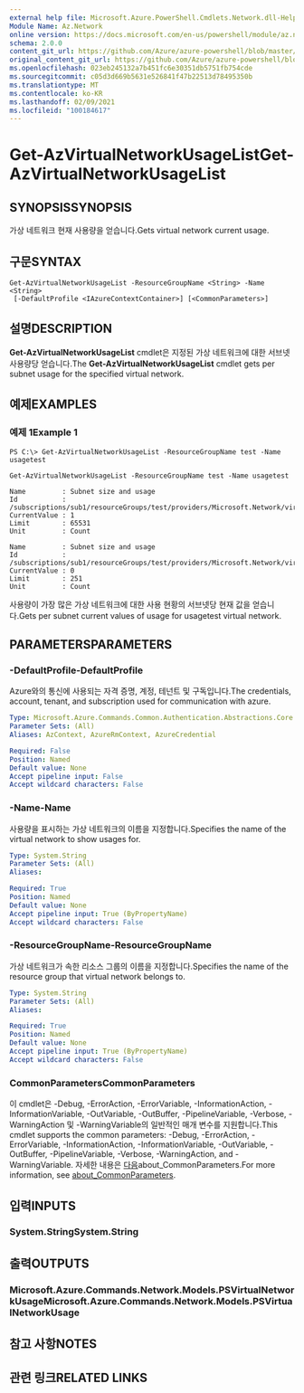 ```yaml
---
external help file: Microsoft.Azure.PowerShell.Cmdlets.Network.dll-Help.xml
Module Name: Az.Network
online version: https://docs.microsoft.com/en-us/powershell/module/az.network/get-azvirtualnetworkusagelist
schema: 2.0.0
content_git_url: https://github.com/Azure/azure-powershell/blob/master/src/Network/Network/help/Get-AzVirtualNetworkUsageList.md
original_content_git_url: https://github.com/Azure/azure-powershell/blob/master/src/Network/Network/help/Get-AzVirtualNetworkUsageList.md
ms.openlocfilehash: 023eb245132a7b451fc6e30351db5751fb754cde
ms.sourcegitcommit: c05d3d669b5631e526841f47b22513d78495350b
ms.translationtype: MT
ms.contentlocale: ko-KR
ms.lasthandoff: 02/09/2021
ms.locfileid: "100184617"
---
```

# <span data-ttu-id="78c48-101">Get-AzVirtualNetworkUsageList</span><span class="sxs-lookup"><span data-stu-id="78c48-101">Get-AzVirtualNetworkUsageList</span></span>

## <span data-ttu-id="78c48-102">SYNOPSIS</span><span class="sxs-lookup"><span data-stu-id="78c48-102">SYNOPSIS</span></span>
<span data-ttu-id="78c48-103">가상 네트워크 현재 사용량을 얻습니다.</span><span class="sxs-lookup"><span data-stu-id="78c48-103">Gets virtual network current usage.</span></span>

## <span data-ttu-id="78c48-104">구문</span><span class="sxs-lookup"><span data-stu-id="78c48-104">SYNTAX</span></span>

```
Get-AzVirtualNetworkUsageList -ResourceGroupName <String> -Name <String>
 [-DefaultProfile <IAzureContextContainer>] [<CommonParameters>]
```

## <span data-ttu-id="78c48-105">설명</span><span class="sxs-lookup"><span data-stu-id="78c48-105">DESCRIPTION</span></span>
<span data-ttu-id="78c48-106">**Get-AzVirtualNetworkUsageList** cmdlet은 지정된 가상 네트워크에 대한 서브넷 사용량당 얻습니다.</span><span class="sxs-lookup"><span data-stu-id="78c48-106">The **Get-AzVirtualNetworkUsageList** cmdlet gets per subnet usage for the specified virtual network.</span></span>

## <span data-ttu-id="78c48-107">예제</span><span class="sxs-lookup"><span data-stu-id="78c48-107">EXAMPLES</span></span>

### <span data-ttu-id="78c48-108">예제 1</span><span class="sxs-lookup"><span data-stu-id="78c48-108">Example 1</span></span>
```
PS C:\> Get-AzVirtualNetworkUsageList -ResourceGroupName test -Name usagetest

Get-AzVirtualNetworkUsageList -ResourceGroupName test -Name usagetest

Name         : Subnet size and usage
Id           : /subscriptions/sub1/resourceGroups/test/providers/Microsoft.Network/virtualNetworks/usagetest/subnets/subnet
CurrentValue : 1
Limit        : 65531
Unit         : Count

Name         : Subnet size and usage
Id           : /subscriptions/sub1/resourceGroups/test/providers/Microsoft.Network/virtualNetworks/usagetest/subnets/subnet11
CurrentValue : 0
Limit        : 251
Unit         : Count
```

<span data-ttu-id="78c48-109">사용량이 가장 많은 가상 네트워크에 대한 사용 현황의 서브넷당 현재 값을 얻습니다.</span><span class="sxs-lookup"><span data-stu-id="78c48-109">Gets per subnet current values of usage for usagetest virtual network.</span></span>

## <span data-ttu-id="78c48-110">PARAMETERS</span><span class="sxs-lookup"><span data-stu-id="78c48-110">PARAMETERS</span></span>

### <span data-ttu-id="78c48-111">-DefaultProfile</span><span class="sxs-lookup"><span data-stu-id="78c48-111">-DefaultProfile</span></span>
<span data-ttu-id="78c48-112">Azure와의 통신에 사용되는 자격 증명, 계정, 테넌트 및 구독입니다.</span><span class="sxs-lookup"><span data-stu-id="78c48-112">The credentials, account, tenant, and subscription used for communication with azure.</span></span>

```yaml
Type: Microsoft.Azure.Commands.Common.Authentication.Abstractions.Core.IAzureContextContainer
Parameter Sets: (All)
Aliases: AzContext, AzureRmContext, AzureCredential

Required: False
Position: Named
Default value: None
Accept pipeline input: False
Accept wildcard characters: False
```

### <span data-ttu-id="78c48-113">-Name</span><span class="sxs-lookup"><span data-stu-id="78c48-113">-Name</span></span>
<span data-ttu-id="78c48-114">사용량을 표시하는 가상 네트워크의 이름을 지정합니다.</span><span class="sxs-lookup"><span data-stu-id="78c48-114">Specifies the name of the virtual network to show usages for.</span></span>

```yaml
Type: System.String
Parameter Sets: (All)
Aliases:

Required: True
Position: Named
Default value: None
Accept pipeline input: True (ByPropertyName)
Accept wildcard characters: False
```

### <span data-ttu-id="78c48-115">-ResourceGroupName</span><span class="sxs-lookup"><span data-stu-id="78c48-115">-ResourceGroupName</span></span>
<span data-ttu-id="78c48-116">가상 네트워크가 속한 리소스 그룹의 이름을 지정합니다.</span><span class="sxs-lookup"><span data-stu-id="78c48-116">Specifies the name of the resource group that virtual network belongs to.</span></span>

```yaml
Type: System.String
Parameter Sets: (All)
Aliases:

Required: True
Position: Named
Default value: None
Accept pipeline input: True (ByPropertyName)
Accept wildcard characters: False
```

### <span data-ttu-id="78c48-117">CommonParameters</span><span class="sxs-lookup"><span data-stu-id="78c48-117">CommonParameters</span></span>
<span data-ttu-id="78c48-118">이 cmdlet은 -Debug, -ErrorAction, -ErrorVariable, -InformationAction, -InformationVariable, -OutVariable, -OutBuffer, -PipelineVariable, -Verbose, -WarningAction 및 -WarningVariable의 일반적인 매개 변수를 지원합니다.</span><span class="sxs-lookup"><span data-stu-id="78c48-118">This cmdlet supports the common parameters: -Debug, -ErrorAction, -ErrorVariable, -InformationAction, -InformationVariable, -OutVariable, -OutBuffer, -PipelineVariable, -Verbose, -WarningAction, and -WarningVariable.</span></span> <span data-ttu-id="78c48-119">자세한 내용은 [다음](http://go.microsoft.com/fwlink/?LinkID=113216)about_CommonParameters.</span><span class="sxs-lookup"><span data-stu-id="78c48-119">For more information, see [about_CommonParameters](http://go.microsoft.com/fwlink/?LinkID=113216).</span></span>

## <span data-ttu-id="78c48-120">입력</span><span class="sxs-lookup"><span data-stu-id="78c48-120">INPUTS</span></span>

### <span data-ttu-id="78c48-121">System.String</span><span class="sxs-lookup"><span data-stu-id="78c48-121">System.String</span></span>

## <span data-ttu-id="78c48-122">출력</span><span class="sxs-lookup"><span data-stu-id="78c48-122">OUTPUTS</span></span>

### <span data-ttu-id="78c48-123">Microsoft.Azure.Commands.Network.Models.PSVirtualNetworkUsage</span><span class="sxs-lookup"><span data-stu-id="78c48-123">Microsoft.Azure.Commands.Network.Models.PSVirtualNetworkUsage</span></span>

## <span data-ttu-id="78c48-124">참고 사항</span><span class="sxs-lookup"><span data-stu-id="78c48-124">NOTES</span></span>

## <span data-ttu-id="78c48-125">관련 링크</span><span class="sxs-lookup"><span data-stu-id="78c48-125">RELATED LINKS</span></span>
